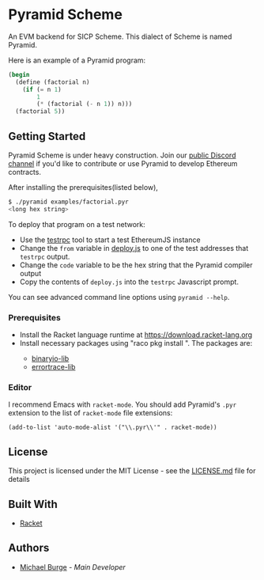 # Pyramid Scheme

An EVM backend for SICP Scheme. This dialect of Scheme is named Pyramid.

Here is an example of a Pyramid program: 
```scheme
(begin
  (define (factorial n)
    (if (= n 1)
        1
        (* (factorial (- n 1)) n)))
  (factorial 5))
```

## Getting Started

Pyramid Scheme is under heavy construction. Join our [public Discord channel](https://discord.gg/854RH6x) if you'd like to contribute or use Pyramid to develop Ethereum contracts.

After installing the prerequisites(listed below), 

```bash
$ ./pyramid examples/factorial.pyr
<long hex string>
```

To deploy that program on a test network:
* Use the [testrpc](https://www.npmjs.com/package/ethereumjs-testrpc) tool to start a test EthereumJS instance
* Change the `from` variable in [deploy.js](deploy.js) to one of the test addresses that `testrpc` output.
* Change the `code` variable to be the hex string that the Pyramid compiler output
* Copy the contents of `deploy.js` into the `testrpc` Javascript prompt.

You can see advanced command line options using `pyramid --help`.

### Prerequisites

* Install the Racket language runtime at https://download.racket-lang.org
* Install necessary packages using "raco pkg install <name>". The packages are:
  * [binaryio-lib](https://docs.racket-lang.org/binaryio/index.html)
  * [errortrace-lib](https://docs.racket-lang.org/errortrace/using-errortrace.html)
  
### Editor

I recommend Emacs with `racket-mode`. You should add Pyramid's `.pyr` extension to the list of `racket-mode` file extensions:

```
(add-to-list 'auto-mode-alist '("\\.pyr\\'" . racket-mode))
```

## License

This project is licensed under the MIT License - see the [LICENSE.md](LICENSE.md) file for details

## Built With

* [Racket](http://racket-lang.org/)

## Authors

* [Michael Burge](https://twitter.com/taurineandcode) - *Main Developer*
